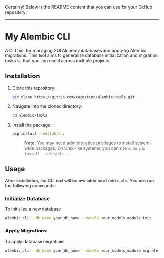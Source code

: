 Certainly! Below is the README content that you can use for your GitHub repository:

---

# My Alembic CLI

A CLI tool for managing SQLAlchemy databases and applying Alembic migrations. This tool aims to generalize database initialization and migration tasks so that you can use it across multiple projects.

## Installation

1. Clone this repository:

    ```bash
    git clone https://github.com/cagostino/alembic-tools.git
    ```

2. Navigate into the cloned directory:

    ```bash
    cd alembic-tools
    ```

3. Install the package:

    ```bash
    pip install --editable .
    ```

    > **Note**: You may need administrative privileges to install system-wide packages. On Unix-like systems, you can use `sudo pip install --editable .`.

## Usage

After installation, the CLI tool will be available as `alembic_cli`. You can run the following commands:

### Initialize Database

To initialize a new database:

```bash
alembic_cli --db_name your_db_name --models your_models_module init
```

### Apply Migrations

To apply database migrations:

```bash
alembic_cli --db_name your_db_name --models your_models_module migrate
```

